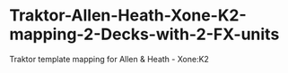 Traktor-Allen-Heath-Xone-K2-mapping-2-Decks-with-2-FX-units
===========================================================

Traktor template mapping for Allen &amp; Heath - Xone:K2 
